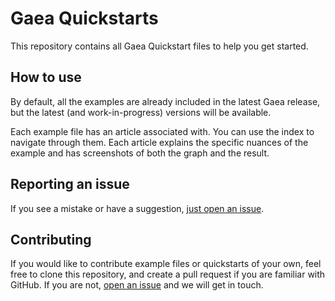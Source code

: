 # Gaea Quickstarts
This repository contains all Gaea Quickstart files to help you get started.


## How to use
By default, all the examples are already included in the latest Gaea release, but the latest (and work-in-progress) versions will be available.

Each example file has an article associated with. You can use the index to navigate through them. Each article explains the specific nuances of the example and has screenshots of both the graph and the result.

## Reporting an issue
If you see a mistake or have a suggestion, [just open an issue](https://github.com/QuadSpinner/Gaea-Quickstarts/issues).


## Contributing
If you would like to contribute example files or quickstarts of your own, feel free to clone this repository, and create a pull request if you are familiar with GitHub. If you are not, [open an issue](https://github.com/QuadSpinner/Gaea-Quickstarts/issues) and we will get in touch.
